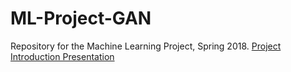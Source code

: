 # ML-Project-GAN
Repository for the Machine Learning Project, Spring 2018.
[Project Introduction Presentation](https://docs.google.com/presentation/d/1hQ1Hkw4pFi2SgrW0e6UUQaoTpGMrgFOkR3J3KblcrJg/edit?usp=sharing
)
